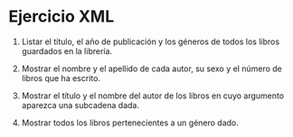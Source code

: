 # Ejercicio XML

1. Listar el título, el año de publicación y los géneros de todos los libros
guardados en la librería.

2. Mostrar el nombre y el apellido de cada autor, su sexo
y el número de libros que ha escrito.

3. Mostrar el título y el nombre del autor de los libros
en cuyo argumento aparezca una subcadena dada.

4. Mostrar todos los libros pertenecientes a un género dado.
